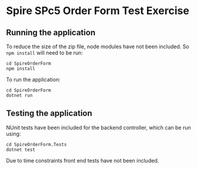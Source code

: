 # Spire SPc5 Order Form Test Exercise

## Running the application

To reduce the size of the zip file, node modules have not been included. So `npm install` will need to be run:

```
cd SpireOrderForm
npm install
```

To run the application:

```
cd SpireOrderForm
dotnet run
```

## Testing the application

NUnit tests have been included for the backend controller, which can be run using:

```
cd SpireOrderForm.Tests
dotnet test
```

Due to time constraints front end tests have not been included.